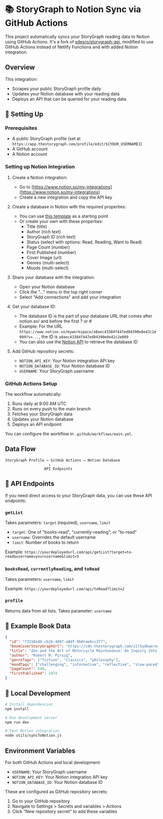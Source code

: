 # 📚 StoryGraph to Notion Sync via GitHub Actions

This project automatically syncs your StoryGraph reading data to Notion using GitHub Actions. It's a fork of [xdesro/storygraph-api](https://github.com/xdesro/storygraph-api), modified to use GitHub Actions instead of Netlify Functions and with added Notion integration.

## Overview

This integration:
- Scrapes your public StoryGraph profile daily
- Updates your Notion database with your reading data
- Deploys an API that can be queried for your reading data

## 🎉 Setting Up

### Prerequisites
- A public StoryGraph profile (set at `https://app.thestorygraph.com/profile/edit/${YOUR_USERNAME}`)
- A GitHub account
- A Notion account

### Setting up Notion Integration

1. Create a Notion integration:
   - Go to [https://www.notion.so/my-integrations](https://www.notion.so/my-integrations)
   - Create a new integration and copy the API key

2. Create a database in Notion with the required properties:
   - You can use [this template](https://wheat-adasaurus-547.notion.site/1c0c431d2a0880c98551c4ca670ab63d?v=1c0c431d2a08810ca897000ce98ab5cd&pvs=4) as a starting point
   - Or create your own with these properties:
     - Title (title)
     - Author (rich text)
     - StoryGraph ID (rich text)
     - Status (select with options: Read, Reading, Want to Read)
     - Page Count (number)
     - First Published (number)
     - Cover Image (url)
     - Genres (multi-select)
     - Moods (multi-select)

3. Share your database with the integration:
   - Open your Notion database
   - Click the "..." menu in the top right corner
   - Select "Add connections" and add your integration

4. Get your database ID:
   - The database ID is the part of your database URL that comes after notion.so/ and before the first ? or #
   - Example: For the URL `https://www.notion.so/myworkspace/a8aec43384f447ed84390e8e42c2e089?v=...`, the ID is `a8aec43384f447ed84390e8e42c2e089`
   - You can also use the [Notion API](https://developers.notion.com/reference/retrieve-a-database) to retrieve the database ID

5. Add GitHub repository secrets:
   - `NOTION_API_KEY`: Your Notion integration API key
   - `NOTION_DATABASE_ID`: Your Notion database ID
   - `USERNAME`: Your StoryGraph username

### GitHub Actions Setup

The workflow automatically:
1. Runs daily at 9:00 AM UTC
2. Runs on every push to the main branch
3. Fetches your StoryGraph data
4. Updates your Notion database
5. Deploys an API endpoint

You can configure the workflow in `.github/workflows/main.yml`.

## Data Flow

```
StoryGraph Profile → GitHub Actions → Notion Database
                    ↓
                  API Endpoints
```

## 🚏 API Endpoints 

If you need direct access to your StoryGraph data, you can use these API endpoints:

### `getList`
Takes parameters: `target` (required), `username`, `limit`
- `target`: One of "books-read", "currently-reading", or "to-read"
- `username`: Overrides the default username
- `limit`: Number of books to return

Example: `https://yourdeployedurl.com/api/getList?target=to-read&username=yourusername&limit=5`

### `booksRead`, `currentlyReading`, and `toRead`
Takes parameters: `username`, `limit`

Example: `https://yourdeployedurl.com/api/toRead?limit=2`

### `profile`
Returns data from all lists. Takes parameter: `username`


## 📕 Example Book Data

```json
{
  "id": "f3158a48-cb26-4887-a8df-9b8cae6cc377",
  "bookCoverStoryGraphUrl": "https://cdn.thestorygraph.com/z1l5ydkwerochy5ldh0w07ysm24h",
  "title": "Zen and the Art of Motorcycle Maintenance: An Inquiry Into Values",
  "author": "Robert M. Pirsig",
  "genreTags": ["fiction", "classics", "philosophy"],
  "moodTags": ["challenging", "informative", "reflective", "slow-paced"],
  "pageCount": 540,
  "firstPublished": 1974
}
```

## 🚧 Local Development

```bash
# Install dependencies
npm install

# Run development server
npm run dev

# Test Notion integration
node utils/syncToNotion.js
```

## Environment Variables

For both GitHub Actions and local development:
- `USERNAME`: Your StoryGraph username
- `NOTION_API_KEY`: Your Notion integration API key
- `NOTION_DATABASE_ID`: Your Notion database ID

These are configured as GitHub repository secrets:
1. Go to your GitHub repository
2. Navigate to Settings > Secrets and variables > Actions
3. Click "New repository secret" to add these variables